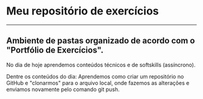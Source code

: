 # Meu repositório de exercícios

--- 
Ambiente de pastas organizado de acordo com o "Portfólio de Exercícios".
---

No dia de hoje aprendemos conteúdos técnicos e de softskills (assíncrono).

Dentre os conteúdos do dia:
Aprendemos como criar um repositório no GitHub e "clonarmos" para o arquivo local, onde fazemos as alterações e enviamos novamente pelo comando git push. 